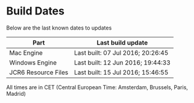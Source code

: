 # Build Dates

Below are the last known dates to updates

Part | Last build update
-----|-----
Mac Engine | Last built: 07 Jul 2016; 20:26:45
Windows Engine | Last built: 12 Jun 2016; 19:44:33
JCR6 Resource Files | Last built: 15 Jul 2016; 15:46:55
All times are in CET (Central European Time: Amsterdam, Brussels, Paris, Madrid)




